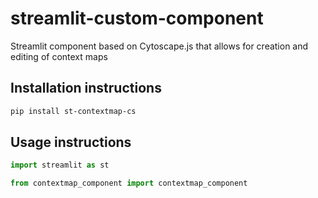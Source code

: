 # streamlit-custom-component

Streamlit component based on Cytoscape.js that allows for creation and editing of context maps


## Installation instructions

```sh
pip install st-contextmap-cs
```

## Usage instructions

```python
import streamlit as st

from contextmap_component import contextmap_component
```
